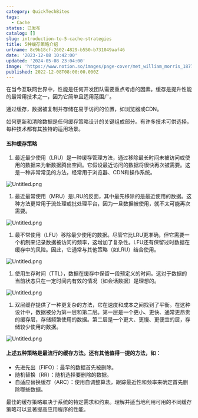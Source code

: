 ```yaml
---
category: QuickTechBites
tags:
  - Cache
status: 已发布
catalog: []
slug: introduction-to-5-cache-strategies
title: 5种缓存策略介绍
urlname: 8c9b18cf-2602-4829-b550-b731049aaf46
date: '2023-12-08 10:42:00'
updated: '2024-05-08 23:04:00'
image: 'https://www.notion.so/images/page-cover/met_william_morris_1877_willow.jpg'
published: 2022-12-08T08:00:00.000Z
---
```


在当今互联网世界中，性能是任何开发团队需要重点考虑的因素。缓存是提升性能的最常用技术之一，因为它简单且适用范围广。


通过缓存，数据被复制并存储在易于访问的位置，如浏览器或CDN。


如何更新和清除数据是任何缓存策略设计的关键组成部分。有许多技术可供选择，每种技术都有其独特的适用场景。


#### 五种缓存策略

1. 最近最少使用（LRU）是一种缓存管理方法，通过移除最长时间未被访问或使用的数据来为新数据腾出空间。它假设最近访问的数据将很快再次被需要。这是一种非常常见的方法，经常用于浏览器、CDN和操作系统。

![Untitled.png](https://prod-files-secure.s3.us-west-2.amazonaws.com/5d24fe63-e567-4804-86f9-9fdc62e13082/74494354-3dc7-4fc2-be3e-7e15913b3f24/Untitled.png?X-Amz-Algorithm=AWS4-HMAC-SHA256&X-Amz-Content-Sha256=UNSIGNED-PAYLOAD&X-Amz-Credential=ASIAZI2LB4667DGWZGZK%2F20250305%2Fus-west-2%2Fs3%2Faws4_request&X-Amz-Date=20250305T213500Z&X-Amz-Expires=3600&X-Amz-Security-Token=IQoJb3JpZ2luX2VjENb%2F%2F%2F%2F%2F%2F%2F%2F%2F%2FwEaCXVzLXdlc3QtMiJIMEYCIQCz1A7mdaNCOsQiGaw5JdzcLR1rLjoGEEzu5RgEmcw2QAIhAIcnLL4AyEz%2BjdDfo2SgMEqmgnDlh5%2F%2BpeLTtQLW%2B5RSKv8DCB4QABoMNjM3NDIzMTgzODA1IgyLa%2BlXRaDxHNXssicq3AOnfEgAkWFXBvHdy9UFQBNnBHgdJ4vFAApG38iEBVfTdeuSI6QYwhFMUgmfbFbph0eAvvi0TIWJtC8H9lMRbeZYY47ldNpJaUQzZPBB2845kD%2BmgwV%2B5rqJhjVJUV4YfDY%2BBMvVoN6Tm5p8lLY7RADtPauPNcdxG%2FLEd5BAmg7oyn77vn67P6gDzIwz7SQPuGfDLt6t7p94a2bi1832Zb9znXjNsgrAdLW5%2BbmxRgmDADn3npxq2sOYHk7tmEP8lUOHV0%2BHf%2Be%2BtzJdxdsxj%2FZrrPNuHw3hviqYQmVcbySIpIMFlOMgMKnmT1U49iqFRAd8cMWyAbBdd1ESkBwCKxLEh6xNxRm2D0LLsQa8%2F4%2FjcQ3kIaUWgpcwfaNA1SYPiAQ7josgNFSLdrYkx2DssvTIoq%2BmmMusWvIuomMbgzE%2FLPY5xRn38HZMvrbC7qcSLjwX2KWj7OlOHSf2I4DZOAcaMfeD%2BCRCnQrQiGja2HHBZqboIhbTPiAvujJt8a%2BdFQtmIezJ%2Bj%2BA6EWcil4WuoEFRlHZPWN6rD9VHa%2BKYUJ1wITs0vfrZwUXNu%2FsLfGs10p9%2FRrO%2Bs%2BOQrj4DT8zUfYMN8zfZocN5nJ7FAcyQtAR3VSZMX5rEU5MjvfLoDCOgaO%2BBjqkAZyt0ON7hSBKgARvB77aM4pBKBO5rbsq50kF7fcBVo8x4wisX%2BCZqV8ktj2lbudRzYIEthKWiDpsTzXOATqruyxD6Y0WYv7LXzitebpVf9SLM%2B3Z%2Bg6nHiEoSTKFNQefSg6lD%2FArJI64IHfz1oRlgS3aj4zrnn62vq1SNc4g7Hg86aP0cuh26bit7%2FqcabkDZpbtMjaRNOmSqW%2BYVssNBEGzc1aW&X-Amz-Signature=f235b88c2c9399a58ae85436b5c34cc777356a2799aee959cf874260a6b6a080&X-Amz-SignedHeaders=host&x-id=GetObject)

1. 最近最常使用（MRU）是LRU的反面，其中最先移除的是最近使用的数据。这种方法更常用于流处理或批处理平台，因为一旦数据被使用，就不太可能再次需要。

![Untitled.png](https://prod-files-secure.s3.us-west-2.amazonaws.com/5d24fe63-e567-4804-86f9-9fdc62e13082/9394e615-e149-4cd8-9a1b-e3c39cda8184/Untitled.png?X-Amz-Algorithm=AWS4-HMAC-SHA256&X-Amz-Content-Sha256=UNSIGNED-PAYLOAD&X-Amz-Credential=ASIAZI2LB4667DGWZGZK%2F20250305%2Fus-west-2%2Fs3%2Faws4_request&X-Amz-Date=20250305T213500Z&X-Amz-Expires=3600&X-Amz-Security-Token=IQoJb3JpZ2luX2VjENb%2F%2F%2F%2F%2F%2F%2F%2F%2F%2FwEaCXVzLXdlc3QtMiJIMEYCIQCz1A7mdaNCOsQiGaw5JdzcLR1rLjoGEEzu5RgEmcw2QAIhAIcnLL4AyEz%2BjdDfo2SgMEqmgnDlh5%2F%2BpeLTtQLW%2B5RSKv8DCB4QABoMNjM3NDIzMTgzODA1IgyLa%2BlXRaDxHNXssicq3AOnfEgAkWFXBvHdy9UFQBNnBHgdJ4vFAApG38iEBVfTdeuSI6QYwhFMUgmfbFbph0eAvvi0TIWJtC8H9lMRbeZYY47ldNpJaUQzZPBB2845kD%2BmgwV%2B5rqJhjVJUV4YfDY%2BBMvVoN6Tm5p8lLY7RADtPauPNcdxG%2FLEd5BAmg7oyn77vn67P6gDzIwz7SQPuGfDLt6t7p94a2bi1832Zb9znXjNsgrAdLW5%2BbmxRgmDADn3npxq2sOYHk7tmEP8lUOHV0%2BHf%2Be%2BtzJdxdsxj%2FZrrPNuHw3hviqYQmVcbySIpIMFlOMgMKnmT1U49iqFRAd8cMWyAbBdd1ESkBwCKxLEh6xNxRm2D0LLsQa8%2F4%2FjcQ3kIaUWgpcwfaNA1SYPiAQ7josgNFSLdrYkx2DssvTIoq%2BmmMusWvIuomMbgzE%2FLPY5xRn38HZMvrbC7qcSLjwX2KWj7OlOHSf2I4DZOAcaMfeD%2BCRCnQrQiGja2HHBZqboIhbTPiAvujJt8a%2BdFQtmIezJ%2Bj%2BA6EWcil4WuoEFRlHZPWN6rD9VHa%2BKYUJ1wITs0vfrZwUXNu%2FsLfGs10p9%2FRrO%2Bs%2BOQrj4DT8zUfYMN8zfZocN5nJ7FAcyQtAR3VSZMX5rEU5MjvfLoDCOgaO%2BBjqkAZyt0ON7hSBKgARvB77aM4pBKBO5rbsq50kF7fcBVo8x4wisX%2BCZqV8ktj2lbudRzYIEthKWiDpsTzXOATqruyxD6Y0WYv7LXzitebpVf9SLM%2B3Z%2Bg6nHiEoSTKFNQefSg6lD%2FArJI64IHfz1oRlgS3aj4zrnn62vq1SNc4g7Hg86aP0cuh26bit7%2FqcabkDZpbtMjaRNOmSqW%2BYVssNBEGzc1aW&X-Amz-Signature=80989b5c5630a66125b595379087edae4be4e1500413d952eda2c5f6910cbadf&X-Amz-SignedHeaders=host&x-id=GetObject)

1. 最不常使用（LFU）移除最少使用的数据。尽管它比LRU更准确，但它需要一个机制来记录数据被访问的频率，这增加了复杂性。LFU还有保留过时数据在缓存中的风险。因此，它通常与其他策略（如LRU）结合使用。

![Untitled.png](https://prod-files-secure.s3.us-west-2.amazonaws.com/5d24fe63-e567-4804-86f9-9fdc62e13082/ff489bb8-941e-4617-b208-e17020ed7ada/Untitled.png?X-Amz-Algorithm=AWS4-HMAC-SHA256&X-Amz-Content-Sha256=UNSIGNED-PAYLOAD&X-Amz-Credential=ASIAZI2LB4667DGWZGZK%2F20250305%2Fus-west-2%2Fs3%2Faws4_request&X-Amz-Date=20250305T213500Z&X-Amz-Expires=3600&X-Amz-Security-Token=IQoJb3JpZ2luX2VjENb%2F%2F%2F%2F%2F%2F%2F%2F%2F%2FwEaCXVzLXdlc3QtMiJIMEYCIQCz1A7mdaNCOsQiGaw5JdzcLR1rLjoGEEzu5RgEmcw2QAIhAIcnLL4AyEz%2BjdDfo2SgMEqmgnDlh5%2F%2BpeLTtQLW%2B5RSKv8DCB4QABoMNjM3NDIzMTgzODA1IgyLa%2BlXRaDxHNXssicq3AOnfEgAkWFXBvHdy9UFQBNnBHgdJ4vFAApG38iEBVfTdeuSI6QYwhFMUgmfbFbph0eAvvi0TIWJtC8H9lMRbeZYY47ldNpJaUQzZPBB2845kD%2BmgwV%2B5rqJhjVJUV4YfDY%2BBMvVoN6Tm5p8lLY7RADtPauPNcdxG%2FLEd5BAmg7oyn77vn67P6gDzIwz7SQPuGfDLt6t7p94a2bi1832Zb9znXjNsgrAdLW5%2BbmxRgmDADn3npxq2sOYHk7tmEP8lUOHV0%2BHf%2Be%2BtzJdxdsxj%2FZrrPNuHw3hviqYQmVcbySIpIMFlOMgMKnmT1U49iqFRAd8cMWyAbBdd1ESkBwCKxLEh6xNxRm2D0LLsQa8%2F4%2FjcQ3kIaUWgpcwfaNA1SYPiAQ7josgNFSLdrYkx2DssvTIoq%2BmmMusWvIuomMbgzE%2FLPY5xRn38HZMvrbC7qcSLjwX2KWj7OlOHSf2I4DZOAcaMfeD%2BCRCnQrQiGja2HHBZqboIhbTPiAvujJt8a%2BdFQtmIezJ%2Bj%2BA6EWcil4WuoEFRlHZPWN6rD9VHa%2BKYUJ1wITs0vfrZwUXNu%2FsLfGs10p9%2FRrO%2Bs%2BOQrj4DT8zUfYMN8zfZocN5nJ7FAcyQtAR3VSZMX5rEU5MjvfLoDCOgaO%2BBjqkAZyt0ON7hSBKgARvB77aM4pBKBO5rbsq50kF7fcBVo8x4wisX%2BCZqV8ktj2lbudRzYIEthKWiDpsTzXOATqruyxD6Y0WYv7LXzitebpVf9SLM%2B3Z%2Bg6nHiEoSTKFNQefSg6lD%2FArJI64IHfz1oRlgS3aj4zrnn62vq1SNc4g7Hg86aP0cuh26bit7%2FqcabkDZpbtMjaRNOmSqW%2BYVssNBEGzc1aW&X-Amz-Signature=de42ac3bd9d801979d1bdc8a3dbcfc7d3267456bbe844df6bc01403dfc436ca1&X-Amz-SignedHeaders=host&x-id=GetObject)

1. 使用生存时间（TTL），数据在缓存中保留一段预定义的时间。这对于数据的当前状态只在一定时间内有效的情况（如会话数据）是理想的。

![Untitled.png](https://prod-files-secure.s3.us-west-2.amazonaws.com/5d24fe63-e567-4804-86f9-9fdc62e13082/480ed8d3-f3c7-4a40-a9c6-4ca2e915c139/Untitled.png?X-Amz-Algorithm=AWS4-HMAC-SHA256&X-Amz-Content-Sha256=UNSIGNED-PAYLOAD&X-Amz-Credential=ASIAZI2LB4667DGWZGZK%2F20250305%2Fus-west-2%2Fs3%2Faws4_request&X-Amz-Date=20250305T213500Z&X-Amz-Expires=3600&X-Amz-Security-Token=IQoJb3JpZ2luX2VjENb%2F%2F%2F%2F%2F%2F%2F%2F%2F%2FwEaCXVzLXdlc3QtMiJIMEYCIQCz1A7mdaNCOsQiGaw5JdzcLR1rLjoGEEzu5RgEmcw2QAIhAIcnLL4AyEz%2BjdDfo2SgMEqmgnDlh5%2F%2BpeLTtQLW%2B5RSKv8DCB4QABoMNjM3NDIzMTgzODA1IgyLa%2BlXRaDxHNXssicq3AOnfEgAkWFXBvHdy9UFQBNnBHgdJ4vFAApG38iEBVfTdeuSI6QYwhFMUgmfbFbph0eAvvi0TIWJtC8H9lMRbeZYY47ldNpJaUQzZPBB2845kD%2BmgwV%2B5rqJhjVJUV4YfDY%2BBMvVoN6Tm5p8lLY7RADtPauPNcdxG%2FLEd5BAmg7oyn77vn67P6gDzIwz7SQPuGfDLt6t7p94a2bi1832Zb9znXjNsgrAdLW5%2BbmxRgmDADn3npxq2sOYHk7tmEP8lUOHV0%2BHf%2Be%2BtzJdxdsxj%2FZrrPNuHw3hviqYQmVcbySIpIMFlOMgMKnmT1U49iqFRAd8cMWyAbBdd1ESkBwCKxLEh6xNxRm2D0LLsQa8%2F4%2FjcQ3kIaUWgpcwfaNA1SYPiAQ7josgNFSLdrYkx2DssvTIoq%2BmmMusWvIuomMbgzE%2FLPY5xRn38HZMvrbC7qcSLjwX2KWj7OlOHSf2I4DZOAcaMfeD%2BCRCnQrQiGja2HHBZqboIhbTPiAvujJt8a%2BdFQtmIezJ%2Bj%2BA6EWcil4WuoEFRlHZPWN6rD9VHa%2BKYUJ1wITs0vfrZwUXNu%2FsLfGs10p9%2FRrO%2Bs%2BOQrj4DT8zUfYMN8zfZocN5nJ7FAcyQtAR3VSZMX5rEU5MjvfLoDCOgaO%2BBjqkAZyt0ON7hSBKgARvB77aM4pBKBO5rbsq50kF7fcBVo8x4wisX%2BCZqV8ktj2lbudRzYIEthKWiDpsTzXOATqruyxD6Y0WYv7LXzitebpVf9SLM%2B3Z%2Bg6nHiEoSTKFNQefSg6lD%2FArJI64IHfz1oRlgS3aj4zrnn62vq1SNc4g7Hg86aP0cuh26bit7%2FqcabkDZpbtMjaRNOmSqW%2BYVssNBEGzc1aW&X-Amz-Signature=44df281455f3c3f8970407169d16decae6c82667125768327f55fec093005d4d&X-Amz-SignedHeaders=host&x-id=GetObject)

1. 双层缓存提供了一种更复杂的方法，它在速度和成本之间找到了平衡。在这种设计中，数据被分为第一层和第二层。第一层是一个更小、更快、通常更昂贵的缓存层，存储频繁使用的数据。第二层是一个更大、更慢、更便宜的层，存储较少使用的数据。

![Untitled.png](https://prod-files-secure.s3.us-west-2.amazonaws.com/5d24fe63-e567-4804-86f9-9fdc62e13082/35e68090-275d-4707-9e9a-ce86f000e9eb/Untitled.png?X-Amz-Algorithm=AWS4-HMAC-SHA256&X-Amz-Content-Sha256=UNSIGNED-PAYLOAD&X-Amz-Credential=ASIAZI2LB4667DGWZGZK%2F20250305%2Fus-west-2%2Fs3%2Faws4_request&X-Amz-Date=20250305T213500Z&X-Amz-Expires=3600&X-Amz-Security-Token=IQoJb3JpZ2luX2VjENb%2F%2F%2F%2F%2F%2F%2F%2F%2F%2FwEaCXVzLXdlc3QtMiJIMEYCIQCz1A7mdaNCOsQiGaw5JdzcLR1rLjoGEEzu5RgEmcw2QAIhAIcnLL4AyEz%2BjdDfo2SgMEqmgnDlh5%2F%2BpeLTtQLW%2B5RSKv8DCB4QABoMNjM3NDIzMTgzODA1IgyLa%2BlXRaDxHNXssicq3AOnfEgAkWFXBvHdy9UFQBNnBHgdJ4vFAApG38iEBVfTdeuSI6QYwhFMUgmfbFbph0eAvvi0TIWJtC8H9lMRbeZYY47ldNpJaUQzZPBB2845kD%2BmgwV%2B5rqJhjVJUV4YfDY%2BBMvVoN6Tm5p8lLY7RADtPauPNcdxG%2FLEd5BAmg7oyn77vn67P6gDzIwz7SQPuGfDLt6t7p94a2bi1832Zb9znXjNsgrAdLW5%2BbmxRgmDADn3npxq2sOYHk7tmEP8lUOHV0%2BHf%2Be%2BtzJdxdsxj%2FZrrPNuHw3hviqYQmVcbySIpIMFlOMgMKnmT1U49iqFRAd8cMWyAbBdd1ESkBwCKxLEh6xNxRm2D0LLsQa8%2F4%2FjcQ3kIaUWgpcwfaNA1SYPiAQ7josgNFSLdrYkx2DssvTIoq%2BmmMusWvIuomMbgzE%2FLPY5xRn38HZMvrbC7qcSLjwX2KWj7OlOHSf2I4DZOAcaMfeD%2BCRCnQrQiGja2HHBZqboIhbTPiAvujJt8a%2BdFQtmIezJ%2Bj%2BA6EWcil4WuoEFRlHZPWN6rD9VHa%2BKYUJ1wITs0vfrZwUXNu%2FsLfGs10p9%2FRrO%2Bs%2BOQrj4DT8zUfYMN8zfZocN5nJ7FAcyQtAR3VSZMX5rEU5MjvfLoDCOgaO%2BBjqkAZyt0ON7hSBKgARvB77aM4pBKBO5rbsq50kF7fcBVo8x4wisX%2BCZqV8ktj2lbudRzYIEthKWiDpsTzXOATqruyxD6Y0WYv7LXzitebpVf9SLM%2B3Z%2Bg6nHiEoSTKFNQefSg6lD%2FArJI64IHfz1oRlgS3aj4zrnn62vq1SNc4g7Hg86aP0cuh26bit7%2FqcabkDZpbtMjaRNOmSqW%2BYVssNBEGzc1aW&X-Amz-Signature=5e1c6c7c90ca352ca9b22804591fb31a42b4570ffa32efad2c14b013feee38eb&X-Amz-SignedHeaders=host&x-id=GetObject)


#### 上述五种策略是最流行的缓存方法。还有其他值得一提的方法，如：

- 先进先出（FIFO）：最早的数据首先被删除。
- 随机替换（RR）：随机选择要删除的数据。
- 自适应替换缓存（ARC）：使用自调整算法，跟踪最近性和频率来确定首先删除哪些数据。

最佳的缓存策略取决于系统的特定需求和约束。理解并适当地利用可用的不同缓存策略可以显著提高应用程序的性能。

